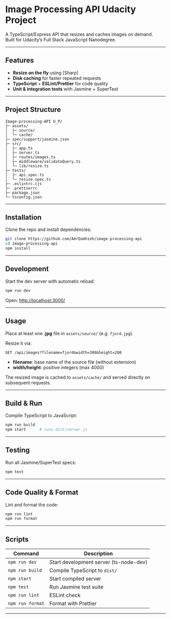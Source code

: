 # Image Processing API Udacity Project

A TypeScript/Express API that resizes and caches images on demand.  
Built for Udacity’s Full Stack JavaScript Nanodegree.

---

## Features

- **Resize on the fly** using [Sharp]
- **Disk caching** for faster repeated requests
- **TypeScript** + **ESLint/Prettier** for code quality
- **Unit & integration tests** with Jasmine + SuperTest

---

## Project Structure

```
Image-processing-API U_P/
├─ assets/
│  ├─ source/
│  └─ cache/
├─ spec/support/jasmine.json
├─ src/
│  ├─ app.ts
│  ├─ server.ts
│  ├─ routes/images.ts
│  ├─ middleware/validateQuery.ts
│  └─ lib/resize.ts
├─ tests/
│  ├─ api.spec.ts
│  └─ resize.spec.ts
├─ .eslintrc.cjs
├─ .prettierrc
├─ package.json
└─ tsconfig.json

```

---

## Installation

Clone the repo and install dependencies:

```bash
git clone https://github.com/AmrQamhieh/image-processing-api
cd image-processing-api
npm install
```

---

## Development

Start the dev server with automatic reload:

```bash
npm run dev
```

Open: [http://localhost:3000/](http://localhost:3000/)

---

## Usage

Place at least one **.jpg** file in `assets/source/` (e.g. `fjord.jpg`).

Resize it via:

```
GET /api/images?filename=fjord&width=300&height=200
```

- **filename**: base name of the source file (without extension)
- **width/height**: positive integers (max 4000)

The resized image is cached to `assets/cache/` and served directly on subsequent requests.

---

## Build & Run

Compile TypeScript to JavaScript:

```bash
npm run build
npm start      # runs dist/server.js
```

---

## Testing

Run all Jasmine/SuperTest specs:

```bash
npm test
```

---

## Code Quality & Format

Lint and format the code:

```bash
npm run lint
npm run format
```

---

## Scripts

| Command          | Description                            |
| ---------------- | -------------------------------------- |
| `npm run dev`    | Start development server (ts-node-dev) |
| `npm run build`  | Compile TypeScript to `dist/`          |
| `npm start`      | Start compiled server                  |
| `npm test`       | Run Jasmine test suite                 |
| `npm run lint`   | ESLint check                           |
| `npm run format` | Format with Prettier                   |

---
